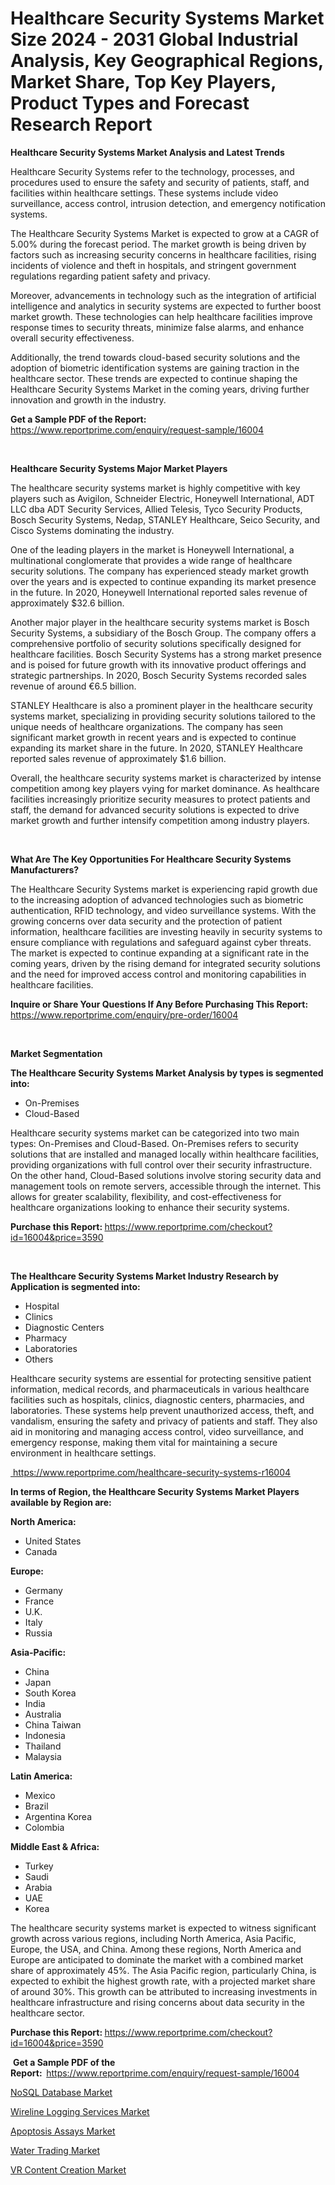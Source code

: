 <p><h1>Healthcare Security Systems Market Size 2024 - 2031 Global Industrial Analysis, Key Geographical Regions, Market Share, Top Key Players, Product Types and Forecast Research Report</h1></p><p><strong>Healthcare Security Systems Market Analysis and Latest Trends</strong></p>
<p><p>Healthcare Security Systems refer to the technology, processes, and procedures used to ensure the safety and security of patients, staff, and facilities within healthcare settings. These systems include video surveillance, access control, intrusion detection, and emergency notification systems.</p><p>The Healthcare Security Systems Market is expected to grow at a CAGR of 5.00% during the forecast period. The market growth is being driven by factors such as increasing security concerns in healthcare facilities, rising incidents of violence and theft in hospitals, and stringent government regulations regarding patient safety and privacy.</p><p>Moreover, advancements in technology such as the integration of artificial intelligence and analytics in security systems are expected to further boost market growth. These technologies can help healthcare facilities improve response times to security threats, minimize false alarms, and enhance overall security effectiveness.</p><p>Additionally, the trend towards cloud-based security solutions and the adoption of biometric identification systems are gaining traction in the healthcare sector. These trends are expected to continue shaping the Healthcare Security Systems Market in the coming years, driving further innovation and growth in the industry.</p></p>
<p><strong>Get a Sample PDF of the Report:&nbsp;</strong> <a href="https://www.reportprime.com/enquiry/request-sample/16004">https://www.reportprime.com/enquiry/request-sample/16004</a></p>
<p>&nbsp;</p>
<p><strong>Healthcare Security Systems Major Market Players</strong></p>
<p><p>The healthcare security systems market is highly competitive with key players such as Avigilon, Schneider Electric, Honeywell International, ADT LLC dba ADT Security Services, Allied Telesis, Tyco Security Products, Bosch Security Systems, Nedap, STANLEY Healthcare, Seico Security, and Cisco Systems dominating the industry.</p><p>One of the leading players in the market is Honeywell International, a multinational conglomerate that provides a wide range of healthcare security solutions. The company has experienced steady market growth over the years and is expected to continue expanding its market presence in the future. In 2020, Honeywell International reported sales revenue of approximately $32.6 billion.</p><p>Another major player in the healthcare security systems market is Bosch Security Systems, a subsidiary of the Bosch Group. The company offers a comprehensive portfolio of security solutions specifically designed for healthcare facilities. Bosch Security Systems has a strong market presence and is poised for future growth with its innovative product offerings and strategic partnerships. In 2020, Bosch Security Systems recorded sales revenue of around €6.5 billion.</p><p>STANLEY Healthcare is also a prominent player in the healthcare security systems market, specializing in providing security solutions tailored to the unique needs of healthcare organizations. The company has seen significant market growth in recent years and is expected to continue expanding its market share in the future. In 2020, STANLEY Healthcare reported sales revenue of approximately $1.6 billion.</p><p>Overall, the healthcare security systems market is characterized by intense competition among key players vying for market dominance. As healthcare facilities increasingly prioritize security measures to protect patients and staff, the demand for advanced security solutions is expected to drive market growth and further intensify competition among industry players.</p></p>
<p>&nbsp;</p>
<p><strong>What Are The Key Opportunities For Healthcare Security Systems Manufacturers?</strong></p>
<p><p>The Healthcare Security Systems market is experiencing rapid growth due to the increasing adoption of advanced technologies such as biometric authentication, RFID technology, and video surveillance systems. With the growing concerns over data security and the protection of patient information, healthcare facilities are investing heavily in security systems to ensure compliance with regulations and safeguard against cyber threats. The market is expected to continue expanding at a significant rate in the coming years, driven by the rising demand for integrated security solutions and the need for improved access control and monitoring capabilities in healthcare facilities.</p></p>
<p><strong>Inquire or Share Your Questions If Any Before Purchasing This Report:</strong> <a href="https://www.reportprime.com/enquiry/pre-order/16004">https://www.reportprime.com/enquiry/pre-order/16004</a></p>
<p>&nbsp;</p>
<p><strong>Market Segmentation</strong></p>
<p><strong>The Healthcare Security Systems Market Analysis by types is segmented into:</strong></p>
<p><ul><li>On-Premises</li><li>Cloud-Based</li></ul></p>
<p><p>Healthcare security systems market can be categorized into two main types: On-Premises and Cloud-Based. On-Premises refers to security solutions that are installed and managed locally within healthcare facilities, providing organizations with full control over their security infrastructure. On the other hand, Cloud-Based solutions involve storing security data and management tools on remote servers, accessible through the internet. This allows for greater scalability, flexibility, and cost-effectiveness for healthcare organizations looking to enhance their security systems.</p></p>
<p><strong>Purchase this Report:&nbsp;</strong><a href="https://www.reportprime.com/checkout?id=16004&price=3590">https://www.reportprime.com/checkout?id=16004&price=3590</a></p>
<p>&nbsp;</p>
<p><strong>The Healthcare Security Systems Market Industry Research by Application is segmented into:</strong></p>
<p><ul><li>Hospital</li><li>Clinics</li><li>Diagnostic Centers</li><li>Pharmacy</li><li>Laboratories</li><li>Others</li></ul></p>
<p><p>Healthcare security systems are essential for protecting sensitive patient information, medical records, and pharmaceuticals in various healthcare facilities such as hospitals, clinics, diagnostic centers, pharmacies, and laboratories. These systems help prevent unauthorized access, theft, and vandalism, ensuring the safety and privacy of patients and staff. They also aid in monitoring and managing access control, video surveillance, and emergency response, making them vital for maintaining a secure environment in healthcare settings.</p></p>
<p><a href="https://www.reportprime.com/healthcare-security-systems-r16004">&nbsp;https://www.reportprime.com/healthcare-security-systems-r16004</a></p>
<p><strong>In terms of Region, the Healthcare Security Systems Market Players available by Region are:</strong></p>
<p>
    <p> <strong> North America: </strong>
        <ul>
            <li>United States</li>
            <li>Canada</li>
        </ul>
        </p> 
    <p> <strong> Europe: </strong>
        <ul>
            <li>Germany</li>
            <li>France</li>
            <li>U.K.</li>
            <li>Italy</li>
            <li>Russia</li>
        </ul>
        </p> 
    <p> <strong> Asia-Pacific: </strong>
        <ul>
            <li>China</li>
            <li>Japan</li>
            <li>South Korea</li>
            <li>India</li>
            <li>Australia</li>
            <li>China Taiwan</li>
            <li>Indonesia</li>
            <li>Thailand</li>
            <li>Malaysia</li>
        </ul>
        </p> 
    <p> <strong> Latin America: </strong>
        <ul>
            <li>Mexico</li>
            <li>Brazil</li>
            <li>Argentina Korea</li>
            <li>Colombia</li>
        </ul>
        </p> 
    <p> <strong> Middle East & Africa: </strong>
        <ul>
            <li>Turkey</li>
            <li>Saudi</li>
            <li>Arabia</li>
            <li>UAE</li>
            <li>Korea</li>
        </ul>
    </p>
    </p>
<p><p>The healthcare security systems market is expected to witness significant growth across various regions, including North America, Asia Pacific, Europe, the USA, and China. Among these regions, North America and Europe are anticipated to dominate the market with a combined market share of approximately 45%. The Asia Pacific region, particularly China, is expected to exhibit the highest growth rate, with a projected market share of around 30%. This growth can be attributed to increasing investments in healthcare infrastructure and rising concerns about data security in the healthcare sector.</p></p>
<p><strong>Purchase this Report: </strong><a href="https://www.reportprime.com/checkout?id=16004&price=3590">https://www.reportprime.com/checkout?id=16004&price=3590</a></p>
<p>&nbsp;<strong>Get a Sample PDF of the Report:&nbsp;&nbsp;</strong><a href="https://www.reportprime.com/enquiry/request-sample/16004">https://www.reportprime.com/enquiry/request-sample/16004</a></p>
<p><strong></strong></p>
<p><p><a href="https://github.com/JordyBecker/Market-Research-Report-List-1/blob/main/nosql-database-market.md">NoSQL Database Market</a></p><p><a href="https://github.com/JosephMorgnlvXXff/Market-Research-Report-List-1/blob/main/wireline-logging-services-market.md">Wireline Logging Services Market</a></p><p><a href="https://github.com/ochgvvcj16/Market-Research-Report-List-1/blob/main/apoptosis-assays-market.md">Apoptosis Assays Market</a></p><p><a href="https://github.com/trameciabutler45/Market-Research-Report-List-1/blob/main/water-trading-market.md">Water Trading Market</a></p><p><a href="https://github.com/sydneyHley85/Market-Research-Report-List-1/blob/main/vr-content-creation-market.md">VR Content Creation Market</a></p></p>